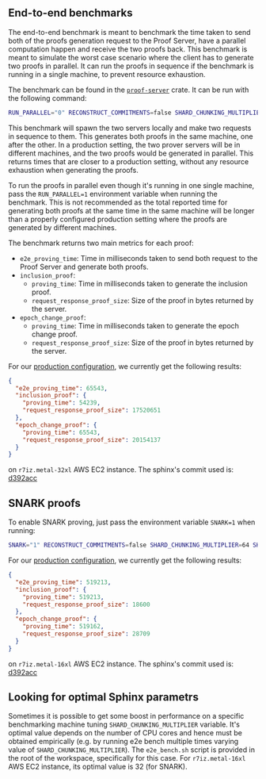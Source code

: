 ## End-to-end benchmarks

The end-to-end benchmark is meant to benchmark the time taken to send both of the proofs generation request to the Proof
Server, have a parallel computation happen and receive the two proofs back. This benchmark is meant to simulate the
worst case scenario where the client has to generate two proofs in parallel. It can run the proofs in sequence if the
benchmark is running in a single machine, to prevent resource exhaustion.

The benchmark can be found in
the [
`proof-server`](https://github.com/argumentcomputer/zk-light-clients/blob/dev/aptos/proof-server/benches/proof_server.rs)
crate. It can be run with the following command:

```bash
RUN_PARALLEL="0" RECONSTRUCT_COMMITMENTS=false SHARD_CHUNKING_MULTIPLIER=1 SHARD_SIZE=1048576 SHARD_BATCH_SIZE=0 RUSTFLAGS="-C target-cpu=native --cfg tokio_unstable -C opt-level=3" PRIMARY_ADDR="127.0.0.1:8080" SECONDARY_ADDR="127.0.0.1:8081" cargo bench --bench proof_server
```

This benchmark will spawn the two servers locally and make two requests in sequence to them. This generates both proofs
in the same machine, one after the other. In a production setting, the two prover servers will be in different machines,
and the two proofs would be generated in parallel. This returns times that are closer to a production setting, without
any resource exhaustion when generating the proofs.

To run the proofs in parallel even though it's running in one single machine, pass the `RUN_PARALLEL=1` environment
variable
when running the benchmark. This is not recommended as the total reported time for generating both proofs at the same
time
in the same machine will be longer than a properly configured production setting where the proofs are generated by
different
machines.

The benchmark returns two main metrics for each proof:

- `e2e_proving_time`: Time in milliseconds taken to send both request to the Proof Server and generate both proofs.
- `inclusion_proof`:
    - `proving_time`: Time in milliseconds taken to generate the inclusion proof.
    - `request_response_proof_size`: Size of the proof in bytes returned by the server.
- `epoch_change_proof`:
    - `proving_time`: Time in milliseconds taken to generate the epoch change proof.
    - `request_response_proof_size`: Size of the proof in bytes returned by the server.

For our [production configuration](../run/overview.md), we currently get the following results:

```json
{
  "e2e_proving_time": 65543,
  "inclusion_proof": {
    "proving_time": 54239,
    "request_response_proof_size": 17520651
  },
  "epoch_change_proof": {
    "proving_time": 65543,
    "request_response_proof_size": 20154137
  }
} 
```

on `r7iz.metal-32xl` AWS EC2 instance. The sphinx's commit used
is: [d392acc](https://github.com/argumentcomputer/sphinx/commit/d392acca56fbaa0e4dd0b73cfab0414b4e321348)

## SNARK proofs

To enable SNARK proving, just pass the environment variable `SNARK=1` when running:

```bash
SNARK="1" RECONSTRUCT_COMMITMENTS=false SHARD_CHUNKING_MULTIPLIER=64 SHARD_SIZE=4194304 SHARD_BATCH_SIZE=0 RUSTFLAGS="-C target-cpu=native --cfg tokio_unstable -C opt-level=3" PRIMARY_ADDR="127.0.0.1:8080" SECONDARY_ADDR="127.0.0.1:8081" cargo bench --bench proof_server
```

For our [production configuration](../run/overview.md), we currently get the following results:

```json
{
  "e2e_proving_time": 519213,
  "inclusion_proof": {
    "proving_time": 519213,
    "request_response_proof_size": 18600
  },
  "epoch_change_proof": {
    "proving_time": 519162,
    "request_response_proof_size": 28709
  }
} 
```

on `r7iz.metal-16xl` AWS EC2 instance. The sphinx's commit used
is: [d392acc](https://github.com/argumentcomputer/sphinx/commit/d392acca56fbaa0e4dd0b73cfab0414b4e321348)

## Looking for optimal Sphinx parametrs

Sometimes it is possible to get some boost in performance on a specific benchmarking machine tuning
`SHARD_CHUNKING_MULTIPLIER` variable. It's optimal value depends on the number of CPU cores
and hence must be obtained empirically (e.g. by running e2e bench multiple times varying value of
`SHARD_CHUNKING_MULTIPLIER`). The `e2e_bench.sh` script is provided in the root of the workspace, specifically
for this case. For `r7iz.metal-16xl` AWS EC2 instance, its optimal value is 32 (for SNARK).
